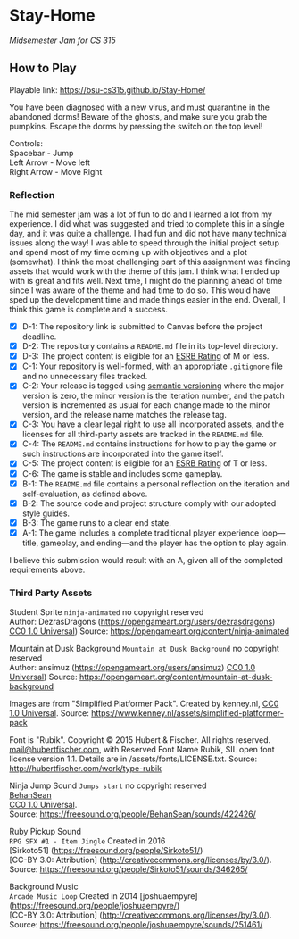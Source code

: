 # Stay-Home
_Midsemester Jam for CS 315_

## How to Play
Playable link: https://bsu-cs315.github.io/Stay-Home/  

You have been diagnosed with a new virus, and must quarantine in the abandoned dorms! Beware of the ghosts, and make sure you grab the pumpkins. Escape the dorms by pressing the switch on the top level!
 
Controls:  
Spacebar - Jump  
Left Arrow - Move left  
Right Arrow - Move Right

### Reflection  

The mid semester jam was a lot of fun to do and I learned a lot from my experience. I did what was suggested and tried to complete this in a single day, and it was quite a challenge. I had fun and did not have many technical issues along the way! I was able to speed through the initial project setup and spend most of my time coming up with objectives and a plot (somewhat). I think the most challenging part of this assignment was finding assets that would work with the theme of this jam. I think what I ended up with is great and fits well. Next time, I might do the planning ahead of time since I was aware of the theme and had time to do so. This would have sped up the development time and made things easier in the end. Overall, I think this game is complete and a success.

- [X] D-1: The repository link is submitted to Canvas before the project deadline.
- [X] D-2: The repository contains a <code>README.md</code> file in its top-level directory.
- [X] D-3: The project content is eligible for an <a href="https://www.esrb.org/ratings-guide/">ESRB Rating</a> of M or less.
- [X] C-1: Your repository is well-formed, with an appropriate <code>.gitignore</code> file and no unnecessary files tracked.
- [X] C-2: Your release is tagged using <a href="https://semver.org/">semantic versioning</a> where the major version is zero, the minor version is the iteration number, and the patch version is incremented as usual for each change made to the minor version, and the release name matches the release tag.
- [X] C-3: You have a clear legal right to use all incorporated assets, and the licenses for all third-party assets are tracked in the <code>README.md</code> file.
- [X] C-4: The <code>README.md</code> contains instructions for how to play the game or such instructions are incorporated into the game itself.
- [X] C-5: The project content is eligible for an <a href="https://www.esrb.org/ratings-guide/">ESRB Rating</a> of T or less.
- [X] C-6: The game is stable and includes some gameplay.
- [X] B-1: The <code>README.md</code> file contains a personal reflection on the iteration and self-evaluation, as defined above.
- [X] B-2: The source code and project structure comply with our adopted style guides.
- [X] B-3: The game runs to a clear end state.
- [X] A-1: The game includes a complete traditional player experience loop&mdash;title, gameplay, and ending&mdash;and the player has the option to play again.

I believe this submission would result with an A, given all of the completed requirements above.

### Third Party Assets

Student Sprite
`ninja-animated` no copyright reserved  
Author: DezrasDragons (https://opengameart.org/users/dezrasdragons) 
[CC0 1.0 Universal](http://creativecommons.org/publicdomain/zero/1.0/)) 
Source: https://opengameart.org/content/ninja-animated

Mountain at Dusk Background
`Mountain at Dusk Background` no copyright reserved  
Author: ansimuz (https://opengameart.org/users/ansimuz) 
[CC0 1.0 Universal](http://creativecommons.org/publicdomain/zero/1.0/)) 
Source: https://opengameart.org/content/mountain-at-dusk-background

Images are from "Simplified Platformer Pack". Created by kenney.nl,
[CC0 1.0 Universal](http://creativecommons.org/publicdomain/zero/1.0/). 
Source: https://www.kenney.nl/assets/simplified-platformer-pack

Font is "Rubik". Copyright © 2015 Hubert & Fischer. All rights reserved. mail@hubertfischer.com, with Reserved Font Name Rubik, SIL open font license version 1.1. Details are in /assets/fonts/LICENSE.txt. Source: http://hubertfischer.com/work/type-rubik

Ninja Jump Sound
`Jumps start` no copyright reserved  
[BehanSean](https://freesound.org/people/BehanSean/)  
[CC0 1.0 Universal](http://creativecommons.org/publicdomain/zero/1.0/).  
Source: https://freesound.org/people/BehanSean/sounds/422426/  

Ruby Pickup Sound  
`RPG SFX #1 - Item Jingle` Created in 2016  
[Sirkoto51] (https://freesound.org/people/Sirkoto51/)   
[CC-BY 3.0: Attribution] (http://creativecommons.org/licenses/by/3.0/).  
Source: https://freesound.org/people/Sirkoto51/sounds/346265/  

Background Music  
`Arcade Music Loop` Created in 2014 
[joshuaempyre] (https://freesound.org/people/joshuaempyre/)  
[CC-BY 3.0: Attribution] (http://creativecommons.org/licenses/by/3.0/).   
Source: https://freesound.org/people/joshuaempyre/sounds/251461/  


